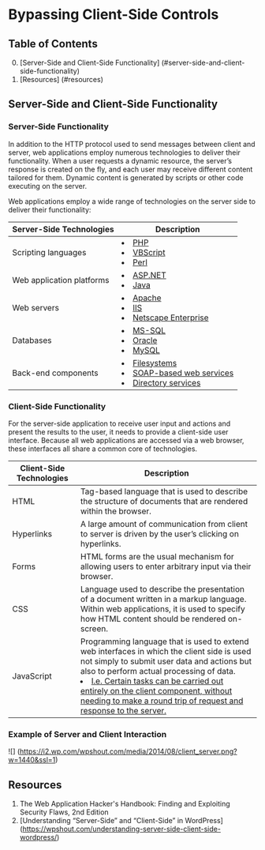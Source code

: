 # Bypassing Client-Side Controls

## Table of Contents
0. [Server-Side and Client-Side Functionality] (#server-side-and-client-side-functionality)
1. [Resources] (#resources)

## Server-Side and Client-Side Functionality 

### Server-Side Functionality 
In addition to the HTTP protocol used to send messages between client and server, web applications employ numerous technologies to deliver their functionality. When a user requests a dynamic resource, the server’s response is created on the fly, and each user may receive different content tailored for them. Dynamic content is generated by scripts or other code executing on the server.

Web applications employ a wide range of technologies on the server side to deliver their functionality:

Server-Side Technologies | Description
--- | ---
Scripting languages | <u><li>PHP</li><li>VBScript</li><li>Perl</li></u>
Web application platforms | <u><li>ASP.NET</li><li>Java</li></u>
Web servers | <u><li>Apache</li><li>IIS</li><li>Netscape Enterprise</li></u>
Databases | <u><li>MS-SQL</li><li>Oracle</li><li>MySQL</li></u>
Back-end components | <u><li>Filesystems</li><li>SOAP-based web services</li><li>Directory services</li></u>

### Client-Side Functionality 
For the server-side application to receive user input and actions and present the results to the user, it needs to provide a client-side user interface. Because all web applications are accessed via a web browser, these interfaces all share a common core of technologies.

Client-Side Technologies | Description
--- | ---
HTML | Tag-based language that is used to describe the structure of documents that are rendered within the browser.
Hyperlinks | A large amount of communication from client to server is driven by the user’s clicking on hyperlinks.
Forms | HTML forms are the usual mechanism for allowing users to enter arbitrary input via their browser.
CSS | Language used to describe the presentation of a document written in a markup language. Within web applications, it is used to specify how HTML content should be rendered on-screen.
JavaScript | Programming language that is used to extend web interfaces in which the client side is used not simply to submit user data and actions but also to perform actual processing of data. <u><li>I.e. Certain tasks can be carried out entirely on the client component, without needing to make a round trip of request and response to the server.</li></u>

### Example of Server and Client Interaction
![] (https://i2.wp.com/wpshout.com/media/2014/08/client_server.png?w=1440&ssl=1)

## Resources
1. The Web Application Hacker's Handbook: Finding and Exploiting Security Flaws, 2nd Edition
2. [Understanding “Server-Side” and “Client-Side” in WordPress] (https://wpshout.com/understanding-server-side-client-side-wordpress/)
